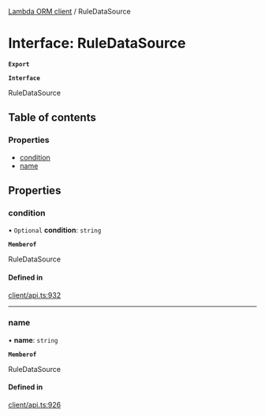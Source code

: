 [Lambda ORM client](../README.md) / RuleDataSource

# Interface: RuleDataSource

**`Export`**

**`Interface`**

RuleDataSource

## Table of contents

### Properties

- [condition](RuleDataSource.md#condition)
- [name](RuleDataSource.md#name)

## Properties

### condition

• `Optional` **condition**: `string`

**`Memberof`**

RuleDataSource

#### Defined in

[client/api.ts:932](https://github.com/FlavioLionelRita/lambdaorm-client-node/blob/b17abbe/src/lib/client/api.ts#L932)

___

### name

• **name**: `string`

**`Memberof`**

RuleDataSource

#### Defined in

[client/api.ts:926](https://github.com/FlavioLionelRita/lambdaorm-client-node/blob/b17abbe/src/lib/client/api.ts#L926)
